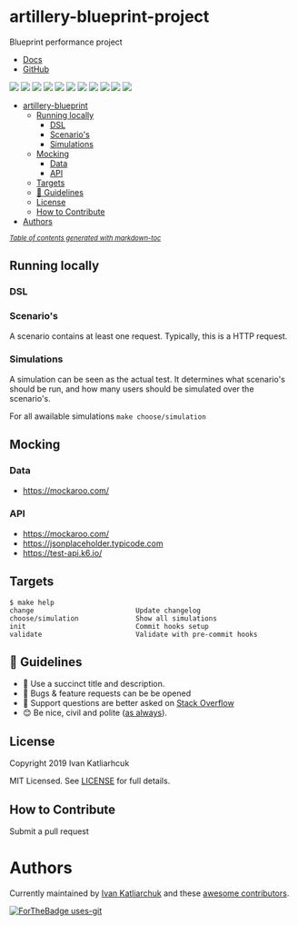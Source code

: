 # artillery-blueprint-project

Blueprint performance project

- [Docs](https://artillery.io/docs/getting-started/)
- [GitHub](https://github.com/artilleryio/artillery)

[![](https://img.shields.io/github/license/ik-performance/artillery-blueprint)](https://github.com/ik-performance/artillery-blueprint)
![](https://img.shields.io/github/v/tag/ik-performance/artillery-blueprint)
![](https://img.shields.io/issues/github/ik-performance/artillery-blueprint)
![](https://img.shields.io/github/issues/ik-performance/artillery-blueprint)
![](https://img.shields.io/github/issues-closed/ik-performance/artillery-blueprint)
[![](https://img.shields.io/github/languages/code-size/ik-performance/artillery-blueprint)](https://github.com/ik-performance/artillery-blueprint)
[![](https://img.shields.io/github/repo-size/ik-performance/artillery-blueprint)](https://github.com/ik-performance/artillery-blueprint)
![](https://img.shields.io/github/languages/top/ik-performance/artillery-blueprint?color=green&logo=terraform&logoColor=blue)
![](https://img.shields.io/github/commit-activity/m/ik-performance/artillery-blueprint)
![](https://img.shields.io/github/contributors/ik-performance/artillery-blueprint)
![](https://img.shields.io/github/last-commit/ik-performance/artillery-blueprint)

- [artillery-blueprint](#artillery-blueprint)
  * [Running locally](#running-locally)
    + [DSL](#dsl)
    + [Scenario's](#scenario-s)
    + [Simulations](#simulations)
  * [Mocking](#mocking)
    + [Data](#data)
    + [API](#api)
  * [Targets](#targets)
  * [:memo: Guidelines](#-memo--guidelines)
  * [License](#license)
  * [How to Contribute](#how-to-contribute)
- [Authors](#authors)

<small><i><a href='http://ecotrust-canada.github.io/markdown-toc/'>Table of contents generated with markdown-toc</a></i></small>

## Running locally

### DSL

### Scenario's
A scenario contains at least one request. Typically, this is a HTTP request.

### Simulations
A simulation can be seen as the actual test. It determines what scenario's should be run, and how many users should be simulated over the scenario's.

For all awailable simulations `make choose/simulation`

## Mocking

### Data

- https://mockaroo.com/

### API

- https://mockaroo.com/
- https://jsonplaceholder.typicode.com
- https://test-api.k6.io/

## Targets

<!-- START makefile-doc -->
```
$ make help
change                         Update changelog
choose/simulation              Show all simulations
init                           Commit hooks setup
validate                       Validate with pre-commit hooks
```
<!-- END makefile-doc -->

## :memo: Guidelines

 - :memo: Use a succinct title and description.
 - :bug: Bugs & feature requests can be be opened
 - :signal_strength: Support questions are better asked on [Stack Overflow](https://stackoverflow.com/)
 - :blush: Be nice, civil and polite ([as always](http://contributor-covenant.org/version/1/4/)).

## License

Copyright 2019 Ivan Katliarhcuk

MIT Licensed. See [LICENSE](./LICENSE) for full details.

## How to Contribute

Submit a pull request

# Authors

Currently maintained by [Ivan Katliarchuk](https://github.com/ivankatliarchuk) and these [awesome contributors](https://github.com/terraform-module/terraform-module-blueprint/graphs/contributors).

[![ForTheBadge uses-git](http://ForTheBadge.com/images/badges/uses-git.svg)](https://GitHub.com/)
